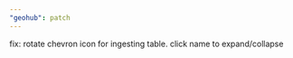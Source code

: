 ```yaml
---
"geohub": patch
---
```


fix: rotate chevron icon for ingesting table. click name to expand/collapse
